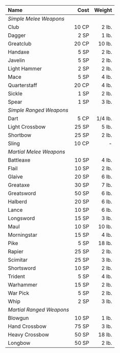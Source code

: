 | Name                     |  Cost |  Weight |
| :----------------------- | ----: | ------: |
| *Simple Melee Weapons*   |       |         |
| Club                     | 10 CP |   2 lb. |
| Dagger                   |  2 SP |   1 lb. |
| Greatclub                | 20 CP |  10 lb. |
| Handaxe                  |  5 SP |   2 lb. |
| Javelin                  |  5 SP |   2 lb. |
| Light Hammer             |  2 SP |   2 lb. |
| Mace                     |  5 SP |   4 lb. |
| Quarterstaff             | 20 CP |   4 lb. |
| Sickle                   |  1 SP |   2 lb. |
| Spear                    |  1 SP |   3 lb. |
| *Simple Ranged Weapons*  |       |         |
| Dart                     |  5 CP | 1/4 lb. |
| Light Crossbow           | 25 SP |   5 lb. |
| Shortbow                 | 25 SP |   2 lb. |
| Sling                    | 10 CP |       - |
| *Martial Melee Weapons*  |       |         |
| Battleaxe                | 10 SP |   4 lb. |
| Flail                    | 10 SP |   2 lb. |
| Glaive                   | 20 SP |   6 lb. |
| Greataxe                 | 30 SP |   7 lb. |
| Greatsword               | 50 SP |   6 lb. |
| Halberd                  | 20 SP |   6 lb. |
| Lance                    | 10 SP |   6 lb. |
| Longsword                | 15 SP |   3 lb. |
| Maul                     | 10 SP |  10 lb. |
| Morningstar              | 15 SP |   4 lb. |
| Pike                     |  5 SP |  18 lb. |
| Rapier                   | 25 SP |   2 lb. |
| Scimitar                 | 25 SP |   3 lb. |
| Shortsword               | 10 SP |   2 lb. |
| Trident                  |  5 SP |   4 lb. |
| Warhammer                | 15 SP |   2 lb. |
| War Pick                 |  5 SP |   2 lb. |
| Whip                     |  2 SP |   3 lb. |
| *Martial Ranged Weapons* |       |         |
| Blowgun                  | 10 SP |   1 lb. |
| Hand Crossbow            | 75 SP |   3 lb. |
| Heavy Crossbow           | 50 SP |  18 lb. |
| Longbow                  | 50 SP |   2 lb. |